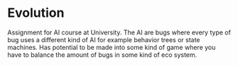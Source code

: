 # Evolution
Assignment for AI course at University.
The AI are bugs where every type of bug uses a different kind of AI for example behavior trees or state machines.
Has potential to be made into some kind of game where you have to balance the amount of bugs in some kind of eco system.

